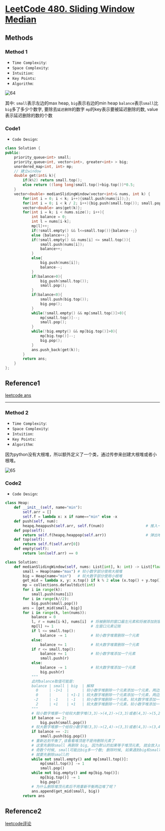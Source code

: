 # [LeetCode 480. Sliding Window Median](https://leetcode-cn.com/problems/sliding-window-median/)

## Methods

### Method 1

* `Time Complexity`:
* `Space Complexity`:
* `Intuition`:
* `Key Points`:
* `Algorithm`:

![64](../../Image/64.png)

其中:
`small`表示左边的max heap, `big`表示右边的min heap
`balance`表示`small`比`big`多了多少个数字, 要除去`延迟删除`的数字
`mp`的key表示要被延迟删除的数, value表示延迟删除的数的个数

### Code1

* `Code Design`:

```cpp
class Solution {
public:
    priority_queue<int> small;
    priority_queue<int, vector<int>, greater<int> > big;
    unordered_map<int, int> mp;
    // 建立window
    double get(int& k){
        if(k%2) return small.top();
        else return ((long long)small.top()+big.top())*0.5;
    }
    vector<double> medianSlidingWindow(vector<int>& nums, int k) {
        for(int i = 0; i < k; i++){small.push(nums[i]);};
        for(int i = 0; i < k / 2; i++){big.push(small.top()); small.pop();}
        vector<double> ans{get(k)};
        for(int i = k; i < nums.size(); i++){
            int balance = 0;
            int l = nums[i-k];
            mp[l]++;
            if(!small.empty() && l<=small.top()){balance--;}
            else {balance++;}
            if(!small.empty() && nums[i] <= small.top()){
                small.push(nums[i]);
                balance++;
            }
            else{
                big.push(nums[i]);
                balance--;
            }
            if(balance>0){
                big.push(small.top());
                small.pop();
            }
            if(balance<0){
                small.push(big.top());
                big.pop();
            }
            while(!small.empty() && mp[small.top()]>0){
                mp[small.top()]--;
                small.pop();
            }
            while(!big.empty() && mp[big.top()]>0){
                mp[big.top()]--;
                big.pop();
            }
            ans.push_back(get(k));
        }
        return ans;
    }
};

```

## Reference1

[leetcode ans](https://leetcode-cn.com/problems/sliding-window-median/solution/feng-xian-dui-chong-shuang-dui-dui-ding-hq1dt/)

----------------------

### Method 2

* `Time Complexity`:
* `Space Complexity`:
* `Intuition`:
* `Key Points`:
* `Algorithm`:

因为python没有大根堆，所以额外定义了一个类，通过传参来创建大根堆或者小根堆。

![65](../../Image/65.png)

### Code2

* `Code Design`:

```python
class Heap:
    def __init__(self, name="min"):
        self.arr = []
        self.f = lambda x: x if name=="min" else -x
    def push(self, num):
        heapq.heappush(self.arr, self.f(num))                   # 推入一个
    def pop(self):
        return self.f(heapq.heappop(self.arr))                  # 弹出堆顶
    def top(self):
        return self.f(self.arr[0])
    def empty(self):
        return len(self.arr) == 0

class Solution:
    def medianSlidingWindow(self, nums: List[int], k: int) -> List[float]:
        small = Heap(name="max") # 较小数字部分使用大根堆
        big = Heap(name="min")   # 较大数字部分使用小根堆
        get_mid = lambda x, y: x.top() if k % 2 else (x.top() + y.top()) / 2
        mp = collections.defaultdict(int)
        for i in range(k):
            small.push(nums[i])
        for i in range(k//2):
            big.push(small.pop())
        ans = [get_mid(small, big)]
        for i in range(k, len(nums)):
            balance = 0
            l, r = nums[i-k], nums[i]  # 将被删除的窗口最左元素和将被添加到窗口最右的元素
            mp[l] += 1                 # 左窗口元素记账
            if l <= small.top():
                balance -= 1           # 较小数字堆需删除一个元素
            else:
                balance += 1           # 较大数字堆需删除一个元素
            if r <= small.top():
                balance += 1           # 较小数字堆添加一个元素
                small.push(r)
            else:
                balance -= 1           # 较大数字堆添加一个元素
                big.push(r)
            """
            此时balance取值可能是:
            balance | small | big  | 解释
              0     | -1+1  |      | 较小数字堆删除一个元素添加一个元素，两边还是平衡的
              0     |       | +1-1 | 较大数字堆删除一个元素添加一个元素，两边还是平衡的
             -2     | -1    | -1   | 较小数字堆删除一个元素，较大数字堆添加一个元素，失衡
              2     | +1    | +1   | 较大数字堆删除一个元素，较小数字堆添加一个元素，失衡
            """
            # 较小数字堆挪一个给较大数字堆(3,3)->(4,2)->(3,3)或者(4,3)->(5,2)->(4,3)
            if balance == 2:
                big.push(small.pop())
            # 较大数字堆挪一个给较小数字堆(3,3)->(2,4)->(3,3)或者(4,3)->(3,4)->(4,3)
            if balance == -2:
                small.push(big.pop())
            # 重新达到平衡了,该看看堆顶是不是待删除元素了
            # 这里先删除small 再删除 big, 因为默认的如果等于堆顶元素, 就会放入small中, 所以
            # 奇数个时候, small可能比big多一个数; 删除时候, 如果遇到big和small的堆顶元素相同 但是只需要删除一个的时候,
            # 就要先删除small的
            while not small.empty() and mp[small.top()]:
                mp[small.top()] -= 1
                small.pop()
            while not big.empty() and mp[big.top()]:
                mp[big.top()] -= 1
                big.pop()
            # 为什么删除堆顶元素后不用重新平衡两边堆了呢？
            ans.append(get_mid(small, big))
        return ans
```

## Reference2

[leetcode评论](https://leetcode-cn.com/problems/sliding-window-median/solution/feng-xian-dui-chong-shuang-dui-dui-ding-hq1dt/)